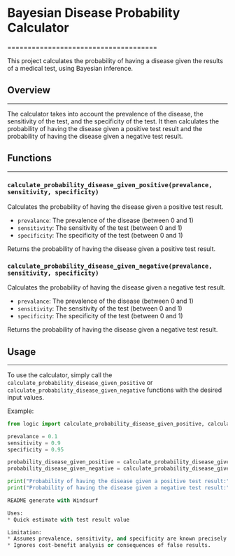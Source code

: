 # Bayesian Disease Probability Calculator
=====================================

This project calculates the probability of having a disease given the results of a medical test, using Bayesian inference.

## Overview
-----------

The calculator takes into account the prevalence of the disease, the sensitivity of the test, and the specificity of the test. It then calculates the probability of having the disease given a positive test result and the probability of having the disease given a negative test result.

## Functions
------------

### `calculate_probability_disease_given_positive(prevalance, sensitivity, specificity)`

Calculates the probability of having the disease given a positive test result.

* `prevalance`: The prevalence of the disease (between 0 and 1)
* `sensitivity`: The sensitivity of the test (between 0 and 1)
* `specificity`: The specificity of the test (between 0 and 1)

Returns the probability of having the disease given a positive test result.

### `calculate_probability_disease_given_negative(prevalance, sensitivity, specificity)`

Calculates the probability of having the disease given a negative test result.

* `prevalance`: The prevalence of the disease (between 0 and 1)
* `sensitivity`: The sensitivity of the test (between 0 and 1)
* `specificity`: The specificity of the test (between 0 and 1)

Returns the probability of having the disease given a negative test result.

## Usage
-----

To use the calculator, simply call the `calculate_probability_disease_given_positive` or `calculate_probability_disease_given_negative` functions with the desired input values.

Example:
```python
from logic import calculate_probability_disease_given_positive, calculate_probability_disease_given_negative

prevalance = 0.1
sensitivity = 0.9
specificity = 0.95

probability_disease_given_positive = calculate_probability_disease_given_positive(prevalance, sensitivity, specificity)
probability_disease_given_negative = calculate_probability_disease_given_negative(prevalance, sensitivity, specificity)

print("Probability of having the disease given a positive test result:", probability_disease_given_positive)
print("Probability of having the disease given a negative test result:", probability_disease_given_negative)

README generate with Windsurf

Uses:
* Quick estimate with test result value

Limitation:
* Assumes prevalence, sensitivity, and specificity are known precisely
* Ignores cost-benefit analysis or consequences of false results.
